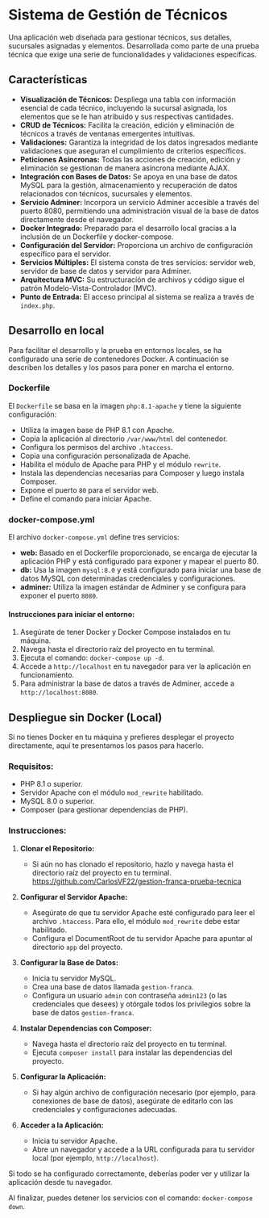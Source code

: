 # Sistema de Gestión de Técnicos

Una aplicación web diseñada para gestionar técnicos, sus detalles, sucursales asignadas y elementos. Desarrollada como parte de una prueba técnica que exige una serie de funcionalidades y validaciones específicas.

## Características

-   **Visualización de Técnicos:** Despliega una tabla con información esencial de cada técnico, incluyendo la sucursal asignada, los elementos que se le han atribuido y sus respectivas cantidades.
-   **CRUD de Técnicos:** Facilita la creación, edición y eliminación de técnicos a través de ventanas emergentes intuitivas.
-   **Validaciones:** Garantiza la integridad de los datos ingresados mediante validaciones que aseguran el cumplimiento de criterios específicos.
-   **Peticiones Asíncronas:** Todas las acciones de creación, edición y eliminación se gestionan de manera asíncrona mediante AJAX.
-   **Integración con Bases de Datos:** Se apoya en una base de datos MySQL para la gestión, almacenamiento y recuperación de datos relacionados con técnicos, sucursales y elementos.
-   **Servicio Adminer:** Incorpora un servicio Adminer accesible a través del puerto 8080, permitiendo una administración visual de la base de datos directamente desde el navegador.
-   **Docker Integrado:** Preparado para el desarrollo local gracias a la inclusión de un Dockerfile y docker-compose.
-   **Configuración del Servidor:** Proporciona un archivo de configuración específico para el servidor.
-   **Servicios Múltiples:** El sistema consta de tres servicios: servidor web, servidor de base de datos y servidor para Adminer.
-   **Arquitectura MVC:** Su estructuración de archivos y código sigue el patrón Modelo-Vista-Controlador (MVC).
-   **Punto de Entrada:** El acceso principal al sistema se realiza a través de `index.php`.

## Desarrollo en local

Para facilitar el desarrollo y la prueba en entornos locales, se ha configurado una serie de contenedores Docker. A continuación se describen los detalles y los pasos para poner en marcha el entorno.

### Dockerfile

El `Dockerfile` se basa en la imagen `php:8.1-apache` y tiene la siguiente configuración:

-   Utiliza la imagen base de PHP 8.1 con Apache.
-   Copia la aplicación al directorio `/var/www/html` del contenedor.
-   Configura los permisos del archivo `.htaccess`.
-   Copia una configuración personalizada de Apache.
-   Habilita el módulo de Apache para PHP y el módulo `rewrite`.
-   Instala las dependencias necesarias para Composer y luego instala Composer.
-   Expone el puerto `80` para el servidor web.
-   Define el comando para iniciar Apache.

### docker-compose.yml

El archivo `docker-compose.yml` define tres servicios:

-   **web:** Basado en el Dockerfile proporcionado, se encarga de ejecutar la aplicación PHP y está configurado para exponer y mapear el puerto 80.
-   **db:** Usa la imagen `mysql:8.0` y está configurado para iniciar una base de datos MySQL con determinadas credenciales y configuraciones.
-   **adminer:** Utiliza la imagen estándar de Adminer y se configura para exponer el puerto `8080`.

#### Instrucciones para iniciar el entorno:

1. Asegúrate de tener Docker y Docker Compose instalados en tu máquina.
2. Navega hasta el directorio raíz del proyecto en tu terminal.
3. Ejecuta el comando: `docker-compose up -d`.
4. Accede a `http://localhost` en tu navegador para ver la aplicación en funcionamiento.
5. Para administrar la base de datos a través de Adminer, accede a `http://localhost:8080`.

## Despliegue sin Docker (Local)

Si no tienes Docker en tu máquina y prefieres desplegar el proyecto directamente, aquí te presentamos los pasos para hacerlo.

### Requisitos:

-   PHP 8.1 o superior.
-   Servidor Apache con el módulo `mod_rewrite` habilitado.
-   MySQL 8.0 o superior.
-   Composer (para gestionar dependencias de PHP).

### Instrucciones:

1. **Clonar el Repositorio:**

    - Si aún no has clonado el repositorio, hazlo y navega hasta el directorio raíz del proyecto en tu terminal.
      https://github.com/CarlosVF22/gestion-franca-prueba-tecnica

2. **Configurar el Servidor Apache:**

    - Asegúrate de que tu servidor Apache esté configurado para leer el archivo `.htaccess`. Para ello, el módulo `mod_rewrite` debe estar habilitado.
    - Configura el DocumentRoot de tu servidor Apache para apuntar al directorio `app` del proyecto.

3. **Configurar la Base de Datos:**

    - Inicia tu servidor MySQL.
    - Crea una base de datos llamada `gestion-franca`.
    - Configura un usuario `admin` con contraseña `admin123` (o las credenciales que desees) y otórgale todos los privilegios sobre la base de datos `gestion-franca`.

4. **Instalar Dependencias con Composer:**

    - Navega hasta el directorio raíz del proyecto en tu terminal.
    - Ejecuta `composer install` para instalar las dependencias del proyecto.

5. **Configurar la Aplicación:**

    - Si hay algún archivo de configuración necesario (por ejemplo, para conexiones de base de datos), asegúrate de editarlo con las credenciales y configuraciones adecuadas.

6. **Acceder a la Aplicación:**
    - Inicia tu servidor Apache.
    - Abre un navegador y accede a la URL configurada para tu servidor local (por ejemplo, `http://localhost`).

Si todo se ha configurado correctamente, deberías poder ver y utilizar la aplicación desde tu navegador.

Al finalizar, puedes detener los servicios con el comando: `docker-compose down`.

